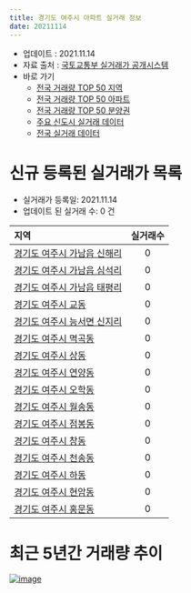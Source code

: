 ```yaml
---
title: 경기도 여주시 아파트 실거래 정보
date: 20211114
---
```


* 업데이트 : 2021.11.14
* 자료 출처 : [국토교통부 실거래가 공개시스템](http://rt.molit.go.kr)
* 바로 가기
    * [전국 거래량 TOP 50 지역](https://apt-info.github.io/apt-trade-info/tr)
    * [전국 거래량 TOP 50 아파트](https://apt-info.github.io/apt-trade-info/ta)
    * [전국 거래량 TOP 50 분양권](https://apt-info.github.io/apt-trade-info/tb)
    * [주요 신도시 실거래 데이터](https://apt-info.github.io/apt-trade-info/newtown)
    * [전국 실거래 데이터](https://apt-info.github.io/apt-trade-info/all)



<script async src="https://pagead2.googlesyndication.com/pagead/js/adsbygoogle.js"></script>
<!-- 기본광고 -->
<ins class="adsbygoogle"
     style="display:block"
     data-ad-client="ca-pub-1142216861245946"
     data-ad-slot="4805727019"
     data-ad-format="auto"
     data-full-width-responsive="true"></ins>
<script>
     (adsbygoogle = window.adsbygoogle || []).push({});
</script>


# 신규 등록된 실거래가 목록

* 실거래가 등록일: 2021.11.14
* 업데이트 된 실거래 수: 0 건


|지역|실거래수|
|:---|:---:|
|[경기도 여주시 가남읍 신해리](https://apt-info.github.io/apt-trade-info/r1304)|0|
|[경기도 여주시 가남읍 심석리](https://apt-info.github.io/apt-trade-info/r3202)|0|
|[경기도 여주시 가남읍 태평리](https://apt-info.github.io/apt-trade-info/r1306)|0|
|[경기도 여주시 교동](https://apt-info.github.io/apt-trade-info/r1302)|0|
|[경기도 여주시 능서면 신지리](https://apt-info.github.io/apt-trade-info/r3383)|0|
|[경기도 여주시 멱곡동](https://apt-info.github.io/apt-trade-info/r3009)|0|
|[경기도 여주시 상동](https://apt-info.github.io/apt-trade-info/r1309)|0|
|[경기도 여주시 연양동](https://apt-info.github.io/apt-trade-info/r1307)|0|
|[경기도 여주시 오학동](https://apt-info.github.io/apt-trade-info/r1305)|0|
|[경기도 여주시 월송동](https://apt-info.github.io/apt-trade-info/r1303)|0|
|[경기도 여주시 점봉동](https://apt-info.github.io/apt-trade-info/r1310)|0|
|[경기도 여주시 창동](https://apt-info.github.io/apt-trade-info/r3712)|0|
|[경기도 여주시 천송동](https://apt-info.github.io/apt-trade-info/r3201)|0|
|[경기도 여주시 하동](https://apt-info.github.io/apt-trade-info/r1301)|0|
|[경기도 여주시 현암동](https://apt-info.github.io/apt-trade-info/r1308)|0|
|[경기도 여주시 홍문동](https://apt-info.github.io/apt-trade-info/r1300)|0|



<script async src="https://pagead2.googlesyndication.com/pagead/js/adsbygoogle.js"></script>
<!-- 기본광고 -->
<ins class="adsbygoogle"
     style="display:block"
     data-ad-client="ca-pub-1142216861245946"
     data-ad-slot="4805727019"
     data-ad-format="auto"
     data-full-width-responsive="true"></ins>
<script>
     (adsbygoogle = window.adsbygoogle || []).push({});
</script>


# 최근 5년간 거래량 추이


<div style="width:100%;">
    <canvas id="deal_progress" height="200"></canvas>
</div>

<script>
new Chart(document.getElementById("deal_progress"), {
    type: 'line',
    data: {
        labels: ['16.01','16.02','16.03','16.04','16.05','16.06','16.07','16.08','16.09','16.10','16.11','16.12','17.01','17.02','17.03','17.04','17.05','17.06','17.07','17.08','17.09','17.10','17.11','17.12','18.01','18.02','18.03','18.04','18.05','18.06','18.07','18.08','18.09','18.10','18.11','18.12','19.01','19.02','19.03','19.04','19.05','19.06','19.07','19.08','19.09','19.10','19.11','19.12','20.01','20.02','20.03','20.04','20.05','20.06','20.07','20.08','20.09','20.10','20.11','20.12','21.01','21.02','21.03','21.04','21.05','21.06','21.07','21.08','21.09','21.10','21.11'],
        datasets: [{
            label: '매매/분양권',
            data: [85,93,129,113,96,95,68,108,90,87,65,58,58,64,77,92,70,62,73,60,77,78,54,44,70,50,78,50,48,43,42,51,54,61,59,42,38,55,49,42,36,41,58,59,63,57,44,69,53,65,61,71,249,133,113,99,96,146,213,379,155,155,207,237,228,229,247,254,185,203,34],
            borderColor: "rgba(66, 133, 243, 1)",
            backgroundColor: "rgba(66, 133, 243, 0.05)",
            borderWidth: 1,
            pointRadius: 0,
            fill: false,
            lineTension: 0
        },{
            label: '전/월세',
            data: [74,70,76,57,47,56,52,61,60,79,61,49,52,56,69,82,51,61,50,65,51,63,55,49,86,62,74,73,54,76,58,61,55,70,66,68,74,60,81,58,69,56,72,55,69,96,68,70,51,92,78,69,57,64,59,38,53,63,64,50,59,55,70,78,54,64,56,74,67,70,11],
            borderColor: "rgba(255, 90, 0, 1)",
            backgroundColor: "rgba(255, 90, 0, 0.05)",
            borderWidth: 1,
            pointRadius: 0,
            fill: false,
            lineTension: 0
        },{
            label: '합계',
            data: [159,163,205,170,143,151,120,169,150,166,126,107,110,120,146,174,121,123,123,125,128,141,109,93,156,112,152,123,102,119,100,112,109,131,125,110,112,115,130,100,105,97,130,114,132,153,112,139,104,157,139,140,306,197,172,137,149,209,277,429,214,210,277,315,282,293,303,328,252,273,45],
            borderColor: "rgba(0, 0, 0, 1)",
            backgroundColor: "rgba(0, 0, 0, 0.03)",
            borderWidth: 0.1,
            pointRadius: 0,
            fill: true,
            lineTension: 0
        }
        ]
    },
    options: {
        responsive: true,
        title: {
            display: false
        },
        tooltips: {
            mode: 'index',
            intersect: false
        },
        hover: {
            mode: 'nearest',
            intersect: true
        },
        scales: {
            xAxes: [{
                display: true,
                scaleLabel: {
                    display: true,
                    labelString: '년/월'
                }
            }],
            yAxes: [{
                display: true,
                ticks: {
                    suggestedMin: 0,
                },
                scaleLabel: {
                    display: true,
                    labelString: '실거래 수'
                }
            }]
        }
    }
});

</script>


[![image](https://apt-info.github.io/images/2020-01-03-apt-trade-info/1024x500.png)](https://play.google.com/store/apps/details?id=com.aptinfo.apttradeinfo)

